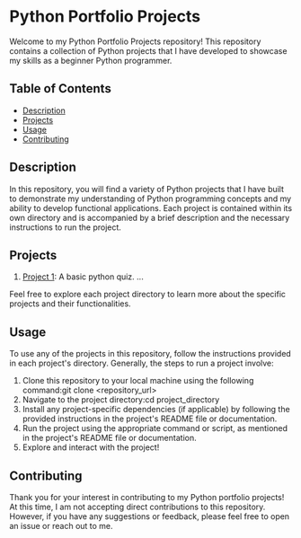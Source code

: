 # Python Portfolio Projects

Welcome to my Python Portfolio Projects repository! This repository contains a collection of Python projects that I have developed to showcase my skills as a beginner Python programmer.

## Table of Contents

- [Description](#description)
- [Projects](#projects)
- [Usage](#usage)
- [Contributing](#contributing)

## Description

In this repository, you will find a variety of Python projects that I have built to demonstrate my understanding of Python programming concepts and my ability to develop functional applications. Each project is contained within its own directory and is accompanied by a brief description and the necessary instructions to run the project.

## Projects

1. [Project 1](./Project1): A basic python quiz.
   ...

Feel free to explore each project directory to learn more about the specific projects and their functionalities.

## Usage

To use any of the projects in this repository, follow the instructions provided in each project's directory. Generally, the steps to run a project involve:

1. Clone this repository to your local machine using the following command:git clone <repository_url>
2. Navigate to the project directory:cd project_directory
3. Install any project-specific dependencies (if applicable) by following the provided instructions in the project's README file or documentation.
4. Run the project using the appropriate command or script, as mentioned in the project's README file or documentation.
5. Explore and interact with the project!

## Contributing

Thank you for your interest in contributing to my Python portfolio projects! At this time, I am not accepting direct contributions to this repository. However, if you have any suggestions or feedback, please feel free to open an issue or reach out to me.







